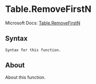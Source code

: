 ---
---

# Table.RemoveFirstN

Microsoft Docs: [Table.RemoveFirstN](https://docs.microsoft.com/en-us/powerquery-m/table-removefirstn)

## Syntax

```powerquery-m
Syntax for this function.
```

## About

About this function.

